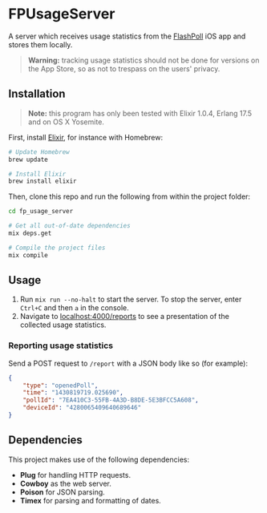 FPUsageServer
=============

A server which receives usage statistics from the [FlashPoll](http://www.flashpoll.eu/en/home) iOS app and stores them locally.

> **Warning:** tracking usage statistics should not be done for versions on the App Store, so as not to trespass on the users' privacy.

## Installation

> **Note:** this program has only been tested with Elixir 1.0.4, Erlang 17.5 and on OS X Yosemite.

First, install [Elixir](http://elixir-lang.org/install.html), for instance with Homebrew:

```sh
# Update Homebrew
brew update

# Install Elixir
brew install elixir
```

Then, clone this repo and run the following from within the project folder:

```sh
cd fp_usage_server

# Get all out-of-date dependencies
mix deps.get

# Compile the project files
mix compile
```

## Usage

1. Run `mix run --no-halt` to start the server. To stop the server, enter `Ctrl+C` and then `a` in the console.
2. Navigate to [localhost:4000/reports](http://localhost:4000/reports) to see a presentation of the collected usage statistics.

### Reporting usage statistics

Send a POST request to `/report` with a JSON body like so (for example):

```json
{
	"type": "openedPoll",
	"time": "1430819719.025690",
	"pollId": "7EA410C3-55FB-4A3D-B8DE-5E3BFCC5A608",
	"deviceId": "4280065409640689646"
}
```

## Dependencies

This project makes use of the following dependencies:

* **Plug** for handling HTTP requests.
* **Cowboy** as the web server.
* **Poison** for JSON parsing.
* **Timex** for parsing and formatting of dates.
